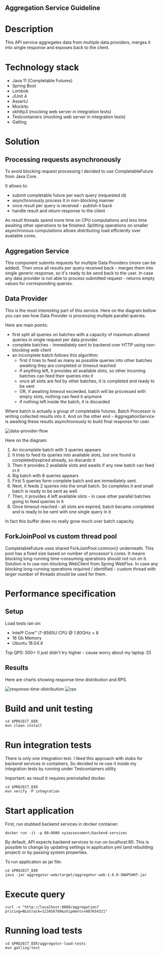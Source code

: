 Aggregation Service Guideline
---

# Description
This API service aggregates data from multiple data providers, merges it into single response
and exposes back to the client. 

# Technology stack
- Java 11 (Completable Futures)
- Spring Boot
- Lombok
- JUnit 4
- AssertJ
- Mockito
- okhttp3 (mocking web server in integration tests)
- Testcontainers (mocking web server in integration tests)
- Gatling

# Solution
## Processing requests asynchronously
To avoid blocking request processing I decided to use CompletableFuture from Java Core.

It allows to:
- submit completable future per each query (requested id)
- asynchronously process it in non-blocking manner
- once result per query is received - publish it back
- handle result and return response to the client

As result threads spend more time on CPU computations and less time awaiting other operations to be finished.
Splitting operations on smaller asynchronous computations allows distributing load efficiently over available cores.

## Aggregation Service
This component submits requests for multiple Data Providers (more can be added).
Then once all results per query received back - merges them into single generic response, so it's ready to be send back to the user.
In case any data provider is not able to process submitted request - returns empty values for corresponding queries.

## Data Provider
This is the most interesting part of this service.
Here on the diagram bellow you can see how Data Provider is processing multiple parallel queries.

Here are main points:
- first split all queries on batches with a capacity of maximum allowed queries in single request per data provider.
- complete batches - immediately sent to backend over HTTP using non-blocking web client
- an incomplete batch follows this algorithm:
    - first it tries to feed as many as possible queries into other batches awaiting they are completed or timeout reached
    - if anything left, it provides all available slots, so other incoming batches can feed their queries into it
    - once all slots are fed by other batches, it is completed and ready to be sent
    - OR, if awaiting timeout exceeded, batch will be processed with empty slots, nothing can feed it anymore 
    - if nothing left inside the batch, it is discarded

Where batch is actually a group of completable futures. Batch Processor is writing collected results into it.
And on the other end - AggregationService is awaiting these results asynchronously to build final response for user.

![data-provider-flow](data-provider-flow.png)

Here on the diagram:
1. An incomplete batch with 3 queries appears
2. It tries to feed its queries into available slots, but one found is completed/expired already, so discards it
3. Then it provides 2 available slots and awaits if any new batch can feed in it
4. Big batch with 8 queries appears
5. First 5 queries form complete batch and are immediately sent.
6. Next, it feeds 2 queries into the small batch. So completes it and small batch is ready to be sent as well.
7. Then, it provides 4 left available slots - in case other parallel batches going to feed queries in it
8. Once timeout reached - all slots are expired, batch became completed and is ready to be sent with one single query in it

In fact this buffer does no really grow much over batch capacity. 


## ForkJoinPool vs custom thread pool
CompletableFuture uses shared ForkJoinPool.common() underneath. This pool has a fixed size based on number of processor's cores.
It means blocking long-running time-consuming operations should not run on it.
Solution is to use non-blocking WebClient from Spring WebFlux.
In case any blocking long-running operations required / identified - custom thread with larger number of threads should be used for them.

# Performance specification
## Setup
Load tests ran on:
- Intel® Core™ i7-8565U CPU @ 1.80GHz × 8
- 16 Gb Memory
- Ubuntu 18.04.4

Top QPS: 500+
(I just didn't try higher - cause worry about my laptop :D)

## Results
Here are charts showing response time distribution and RPS.

![response-time-distribution](aggregator-load-tests/report/response-time-distribution.png)
![rps](aggregator-load-tests/report/rps.png)

# Build and unit testing
```shell script
cd $PROJECT_DIR
mvn clean install
```

# Run integration tests
There is only one integration test. I liked this approach with stubs for backend services in containers.
So decided to re-use it inside my integration tests by running under Testcontainers utility.

Important: as result it requires preinstalled docker.
```shell script
cd $PROJECT_DIR 
mvn verify -P integration
```

# Start application
First, run stubbed backend services in docker container:
```shell script
docker run -it -p 80:8080 xyzassessment/backend-services
```

By default, API expects backend services to run on localhost:80.
This is possible to change by updating settings in application.yml (and rebuilding project) or by passing system properties.

To run application as jar file:
```shell script
cd $PROJECT_DIR
java -jar aggregator-web/target/aggregator-web-1.0.0-SNAPSHOT.jar
```

# Execute query
```shell script
curl -v "http://localhost:8080/aggregation?pricing=NL&track=123456789&shipments=987654321"
```

# Running load tests
```shell script
cd $PROJECT_DIR/aggregator-load-tests
mvn gatling:test
```